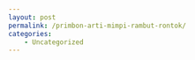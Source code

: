 ```yaml
---
layout: post
permalink: /primbon-arti-mimpi-rambut-rontok/
categories:
    - Uncategorized
---
```


